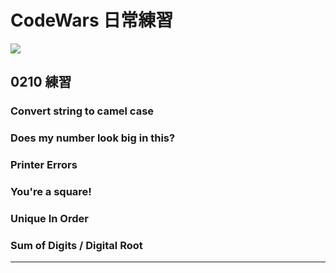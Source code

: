 # CodeWars 日常練習

<img src="https://www.codewars.com/users/justine92415/badges/large">

## 0210 練習

### Convert string to camel case

### Does my number look big in this?

### Printer Errors

### You're a square!

### Unique In Order

### Sum of Digits / Digital Root

---
